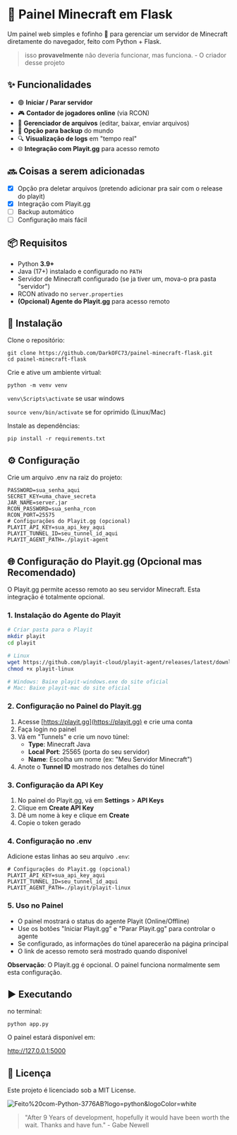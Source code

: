 # 🌸 Painel Minecraft em Flask

Um painel web simples e fofinho 💖 para gerenciar um servidor de Minecraft diretamente do navegador, feito com Python + Flask.

> isso **provavelmente** não deveria funcionar, mas funciona. - O criador desse projeto

## ✨ Funcionalidades
- 🟢 **Iniciar / Parar servidor**
- 🎮 **Contador de jogadores online** (via RCON)
- 📁 **Gerenciador de arquivos** (editar, baixar, enviar arquivos)
- 💾 **Opção para backup** do mundo
- 🔍 **Visualização de logs** em "tempo real"
- 🌐 **Integração com Playit.gg** para acesso remoto

## 🔜 Coisas a serem adicionadas
- [x] Opção pra deletar arquivos (pretendo adicionar pra sair com o release do playit)
- [x] Integração com Playit.gg
- [ ] Backup automático
- [ ] Configuração mais fácil

## 📦 Requisitos
- Python **3.9+**
- Java (17+) instalado e configurado no `PATH`
- Servidor de Minecraft configurado (se ja tiver um, mova-o pra pasta "servidor")
- RCON ativado no `server.properties`
- **(Opcional) Agente do Playit.gg** para acesso remoto

## 🚀 Instalação
Clone o repositório:
```
git clone https://github.com/DarkOFC73/painel-minecraft-flask.git  
cd painel-minecraft-flask
```
Crie e ative um ambiente virtual:

``python -m venv venv``

``venv\Scripts\activate`` se usar windows

``source venv/bin/activate`` se for oprimido (Linux/Mac)

Instale as dependências:

``pip install -r requirements.txt``

## ⚙️ Configuração

Crie um arquivo .env na raiz do projeto:
```
PASSWORD=sua_senha_aqui
SECRET_KEY=uma_chave_secreta
JAR_NAME=server.jar
RCON_PASSWORD=sua_senha_rcon
RCON_PORT=25575
# Configurações do Playit.gg (opcional)
PLAYIT_API_KEY=sua_api_key_aqui
PLAYIT_TUNNEL_ID=seu_tunnel_id_aqui
PLAYIT_AGENT_PATH=./playit-agent
```

## 🌐 Configuração do Playit.gg (Opcional mas Recomendado)

O Playit.gg permite acesso remoto ao seu servidor Minecraft. Esta integração é totalmente opcional.

### 1. Instalação do Agente do Playit

```bash
# Criar pasta para o Playit
mkdir playit
cd playit

# Linux
wget https://github.com/playit-cloud/playit-agent/releases/latest/download/playit-linux
chmod +x playit-linux

# Windows: Baixe playit-windows.exe do site oficial
# Mac: Baixe playit-mac do site oficial
```

### 2. Configuração no Painel do Playit.gg

1. Acesse [https://playit.gg](https://playit.gg) e crie uma conta
2. Faça login no painel
3. Vá em "Tunnels" e crie um novo túnel:
   - **Type**: Minecraft Java
   - **Local Port**: 25565 (porta do seu servidor)
   - **Name**: Escolha um nome (ex: "Meu Servidor Minecraft")
4. Anote o **Tunnel ID** mostrado nos detalhes do túnel

### 3. Configuração da API Key

1. No painel do Playit.gg, vá em **Settings** > **API Keys**
2. Clique em **Create API Key**
3. Dê um nome à key e clique em **Create**
4. Copie o token gerado

### 4. Configuração no .env

Adicione estas linhas ao seu arquivo `.env`:

```
# Configurações do Playit.gg (opcional)
PLAYIT_API_KEY=sua_api_key_aqui
PLAYIT_TUNNEL_ID=seu_tunnel_id_aqui
PLAYIT_AGENT_PATH=./playit/playit-linux
```

### 5. Uso no Painel

- O painel mostrará o status do agente Playit (Online/Offline)
- Use os botões "Iniciar Playit.gg" e "Parar Playit.gg" para controlar o agente
- Se configurado, as informações do túnel aparecerão na página principal
- O link de acesso remoto será mostrado quando disponível

**Observação**: O Playit.gg é opcional. O painel funciona normalmente sem esta configuração.

## ▶️ Executando
no terminal:

``python app.py``

O painel estará disponível em:

http://127.0.0.1:5000

## 📝 Licença

Este projeto é licenciado sob a MIT License.

![Feito%20com-Python-3776AB?logo=python&logoColor=white](https://img.shields.io/badge/Feito%20com-Python-3776AB?logo=python&logoColor=white)


> "After 9 Years of development, hopefully it would have been worth the wait. Thanks and have fun." - Gabe Newell
